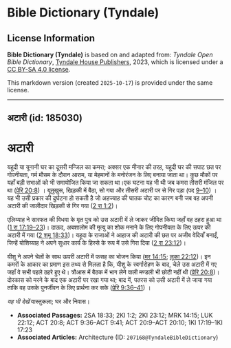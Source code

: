 # Bible Dictionary (Tyndale)

## License Information

**Bible Dictionary (Tyndale)** is based on and adapted from: _Tyndale Open Bible Dictionary_, [Tyndale House Publishers](https://tyndaleopenresources.com/), 2023, which is licensed under a [CC BY-SA 4.0 license](https://creativecommons.org/licenses/by-sa/4.0/legalcode.en).

This markdown version (created `2025-10-17`) is provided under the same license.



--------------------------------

## अटारी (id: 185030)

अटारी
=====

यहूदी या यूनानी घर का दूसरी मन्जिल का कमरा; अक्सर एक मीनार की तरह, यहूदी घर की सपाट छत पर गोपनीयता, गर्म मौसम के दौरान आराम, या मेहमानों के मनोरंजन के लिए बनाया जाता था। कुछ मौकों पर यहाँ बड़ी सभाओं को भी समायोजित किया जा सकता था।एक घटना यह भी थी जब कमरा तीसरी मंजिल पर था ([प्रेरि 20:8](https://ref.ly/Acts20:8)) । यूतुखुस, खिड़की में बैठा, सो गया और तीसरी अटारी पर से गिर पड़ा (पद [9–10](https://ref.ly/Acts20:9-Acts20:10)) । यह भी उसी प्रकार की दुर्घटना हो सकती है जो अहज्याह की घातक चोट का कारण बनी जब वह अपनी अटारी की जालीदार खिड़की से गिर गया ([2 रा 1:2](https://ref.ly/2Kgs1:2))।

एलिय्याह ने सारफत की विधवा के मृत पुत्र को उस अटारी में ले जाकर जीवित किया जहाँ वह ठहरा हुआ था ([1 रा 17:19–23](https://ref.ly/1Kgs17:19-1Kgs17:23))। दाऊद, अबशालोम की मृत्यु का शोक मनाने के लिए गोपनीयता के लिए ऊपर की अटारी में गया ([2 शमू 18:33](https://ref.ly/2Sam18:33))। यहूदा के राजाओं ने आहाज की अटारी की छत पर अजीब वेदियाँ बनाईं, जिन्हें योशिय्याह ने अपने सुधार कार्य के हिस्से के रूप में उसे गिरा दिया ([2 रा 23:12](https://ref.ly/2Kgs23:12))।

यीशु ने अपने चेलों के साथ ऊपरी अटारी में फसह का भोजन किया ([मर 14:15](https://ref.ly/Mark14:15); [लूका 22:12](https://ref.ly/Luke22:12))। इन कमरों के आकार का प्रमाण इस तथ्य से मिलता है कि, यीशु के स्वर्गारोहण के बाद, चेले उस अटारी में गए जहाँ वे सभी पहले ठहरे हुए थे। त्रौआस में बैठक में भाग लेने वाली मण्डली भी छोटी नहीं थी ([प्रेरि 20:8](https://ref.ly/Acts20:8))। दोरकास को मरने के बाद एक अटारी पर रखा गया था; बाद में, पतरस को उसी अटारी में ले जाया गया ताकि वह उसके पुनर्जीवन के लिए प्रार्थना कर सके ([प्रेरि 9:36–41](https://ref.ly/Acts9:36-Acts9:41)) ।

*यह भी देखें* वास्तुकला; घर और निवास।

* **Associated Passages:** 2SA 18:33; 2KI 1:2; 2KI 23:12; MRK 14:15; LUK 22:12; ACT 20:8; ACT 9:36–ACT 9:41; ACT 20:9–ACT 20:10; 1KI 17:19–1KI 17:23
* **Associated Articles:** Architecture (ID: `207168@TyndaleBibleDictionary`)

